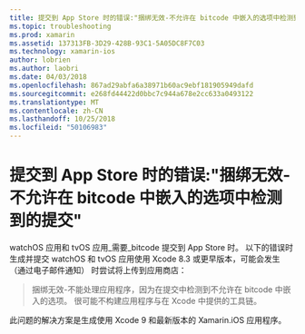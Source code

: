 ```yaml
---
title: 提交到 App Store 时的错误:"捆绑无效-不允许在 bitcode 中嵌入的选项中检测到的提交"
ms.topic: troubleshooting
ms.prod: xamarin
ms.assetid: 137313FB-3D29-428B-93C1-5A05DC8F7C03
ms.technology: xamarin-ios
author: lobrien
ms.author: laobri
ms.date: 04/03/2018
ms.openlocfilehash: 867ad29abfa6a38971b60ac9ebf181905949dafd
ms.sourcegitcommit: e268fd44422d0bbc7c944a678e2cc633a0493122
ms.translationtype: MT
ms.contentlocale: zh-CN
ms.lasthandoff: 10/25/2018
ms.locfileid: "50106983"
---
```

# <a name="error-when-submitting-to-app-store-invalid-bundle---options-not-allowed-to-be-embedded-in-bitcode-are-detected-in-the-submission"></a>提交到 App Store 时的错误:"捆绑无效-不允许在 bitcode 中嵌入的选项中检测到的提交"

watchOS 应用和 tvOS 应用_需要_bitcode 提交到 App Store 时。 以下的错误时生成并提交 watchOS 和 tvOS 应用使用 Xcode 8.3 或更早版本，可能会发生 （通过电子邮件通知） 时尝试将上传到应用商店：

>捆绑无效-不能处理应用程序，因为在提交中检测到不允许在 bitcode 中嵌入的选项。 很可能不构建应用程序与在 Xcode 中提供的工具链。

此问题的解决方案是生成使用 Xcode 9 和最新版本的 Xamarin.iOS 应用程序。
